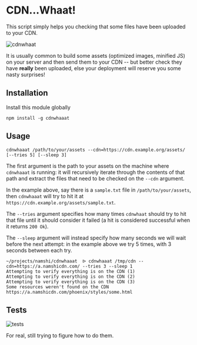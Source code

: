 # CDN...Whaat!

This script simply helps you checking
that some files have been uploaded to
your CDN.

![cdnwhaat](https://raw.githubusercontent.com/namshi/cdnwhaaat/master/bin/images/cdnwhaat.png)

It is usually common to build some assets
(optimized images, minified JS) on your server
and then send them to your CDN -- but better
check they have **really** been uploaded,
else your deployment will reserve you
some nasty surprises!

## Installation

Install this module globally

```
npm install -g cdnwhaaat
```

## Usage

```
cdnwhaaat /path/to/your/assets --cdn=https://cdn.example.org/assets/ [--tries 5] [--sleep 3]
```

The first argument is the path to your assets on
the machine where `cdnwhaaat` is running: it will
recursively iterate through the contents of that path
and extract the files that need to be checked on the
`--cdn` argument.

In the example above, say there is a `sample.txt` file in 
`/path/to/your/assets`, then `cdnwhaaat` will try to hit it
at `https://cdn.example.org/assets/sample.txt`.

The `--tries` argument specifies how many times `cdnwhaat`
should try to hit that file until it should consider it failed
(a hit is considered successful when it returns `200 Ok`).

The `--sleep` argument will instead specify how many seconds
we will wait before the next attempt: in the example above we
try 5 times, with 3 seconds between each try.

```
~/projects/namshi/cdnwhaaat  ᐅ cdnwhaaat /tmp/cdn --cdn=https://a.namshicdn.com/ --tries 3 --sleep 1
Attempting to verify everything is on the CDN (1)
Attempting to verify everything is on the CDN (2)
Attempting to verify everything is on the CDN (3)
Some resources weren't found on the CDN
https://a.namshicdn.com/phoenix/styles/some.html
```

## Tests

![tests](https://camo.githubusercontent.com/f87943961a595be24c82e4505219bd945c110c72/687474703a2f2f67616c657269322e756c75646167736f7a6c756b2e636f6d2f3334322f62697463682d706c656173655f3435393239322e6a7067)

For real, still trying to figure how to
do them.